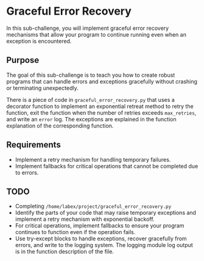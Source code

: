 # Graceful Error Recovery

In this sub-challenge, you will implement graceful error recovery mechanisms that allow your program to continue running even when an exception is encountered.

## Purpose

The goal of this sub-challenge is to teach you how to create robust programs that can handle errors and exceptions gracefully without crashing or terminating unexpectedly.

There is a piece of code in `graceful_error_recovery.py` that uses a decorator function to implement an exponential retreat method to retry the function, exit the function when the number of retries exceeds `max_retries`, and write an `error` log. The exceptions are explained in the function explanation of the corresponding function.

## Requirements

- Implement a retry mechanism for handling temporary failures.
- Implement fallbacks for critical operations that cannot be completed due to errors.

## TODO

- Completing `/home/labex/project/graceful_error_recovery.py`
- Identify the parts of your code that may raise temporary exceptions and implement a retry mechanism with exponential backoff.
- For critical operations, implement fallbacks to ensure your program continues to function even if the operation fails.
- Use try-except blocks to handle exceptions, recover gracefully from errors, and write to the logging system. The logging module log output is in the function description of the file.
